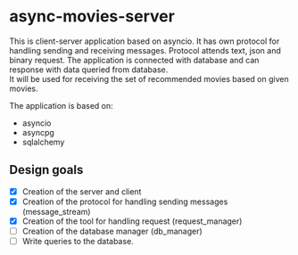 # async-movies-server
This is client-server application based on asyncio. It has own protocol 
for handling sending and receiving messages. Protocol attends text, json and
binary request. The application is connected with database and can response with 
data queried from database. \
It will be used for receiving the set of recommended 
movies based on given movies.

The application is based on:
* asyncio
* asyncpg
* sqlalchemy

## Design goals

- [x] Creation of the server and client
- [x] Creation of the protocol for handling sending messages (message_stream)
- [x] Creation of the tool for handling request (request_manager)
- [ ] Creation of the database manager (db_manager)
- [ ] Write queries to the database.
